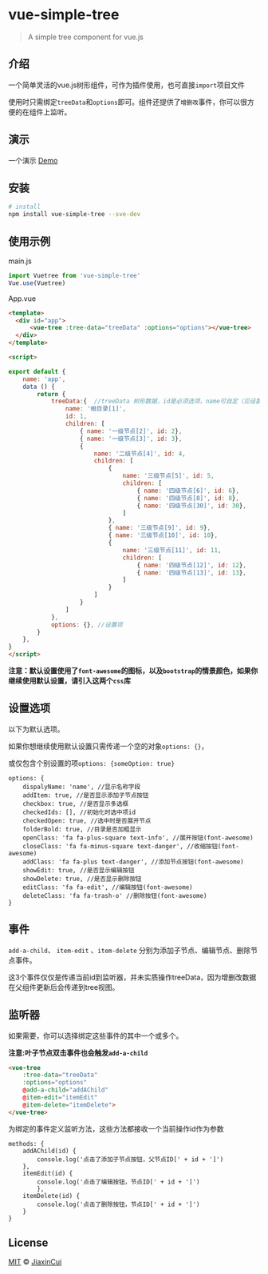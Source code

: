 # vue-simple-tree

> A simple tree component for vue.js

## 介绍
一个简单灵活的vue.js树形组件，可作为插件使用，也可直接`import`项目文件

使用时只需绑定`treeData`和`options`即可。组件还提供了`增删改`事件，你可以很方便的在组件上监听。

## 演示

一个演示 [Demo](https://jiaxincui.github.io/vue-tree/dist/)

## 安装

``` bash
# install
npm install vue-simple-tree --sve-dev
```

## 使用示例
main.js
```js
import Vuetree from 'vue-simple-tree'
Vue.use(Vuetree)
```

App.vue
```html
<template>
  <div id="app">
      <vue-tree :tree-data="treeData" :options="options"></vue-tree>
  </div>
</template>

<script>

export default {
    name: 'app',
    data () {
        return {
            treeData:{  //treeData 树形数据，id是必须选项，name可自定（见设置项）
                name: '根目录[1]',
                id: 1,
                children: [
                    { name: '一级节点[2]', id: 2},
                    { name: '一级节点[3]', id: 3},
                    {
                        name: '二级节点[4]', id: 4,
                        children: [
                            {
                                name: '三级节点[5]', id: 5,
                                children: [
                                    { name: '四级节点[6]', id: 6},
                                    { name: '四级节点[8]', id: 8},
                                    { name: '四级节点[30]', id: 30},
                                ]
                            },
                            { name: '三级节点[9]', id: 9},
                            { name: '三级节点[10]', id: 10},
                            {
                                name: '三级节点[11]', id: 11,
                                children: [
                                    { name: '四级节点[12]', id: 12},
                                    { name: '四级节点[13]', id: 13},
                                ]
                            }
                        ]
                    }
                ]
            },
            options: {}, //设置项
        }
    },
}
</script>
```

**注意：默认设置使用了`font-awesome`的图标，以及`bootstrap`的情景颜色，如果你继续使用默认设置，请引入这两个`css`库**

## 设置选项
以下为默认选项。

如果你想继续使用默认设置只需传递一个空的对象`options: {}`，

或仅包含个别设置的项`options: {someOption: true}`
```
options: {
    dispalyName: 'name', //显示名称字段
    addItem: true, //是否显示添加子节点按钮
    checkbox: true, //是否显示多选框
    checkedIds: [], //初始化时选中项id
    checkedOpen: true, //选中时是否展开节点
    folderBold: true, //目录是否加粗显示
    openClass: 'fa fa-plus-square text-info', //展开按钮(font-awesome)
    closeClass: 'fa fa-minus-square text-danger', //收缩按钮(font-awesome)
    addClass: 'fa fa-plus text-danger', //添加节点按钮(font-awesome)
    showEdit: true, //是否显示编辑按钮
    showDelete: true, //是否显示删除按钮
    editClass: 'fa fa-edit', //编辑按钮(font-awesome)
    deleteClass: 'fa fa-trash-o' //删除按钮(font-awesome)
}
```

## 事件

`add-a-child`、 `item-edit` 、`item-delete` 分别为添加子节点、编辑节点、删除节点事件。

这3个事件仅仅是传递当前id到监听器，并未实质操作treeData，因为增删改数据在父组件更新后会传递到tree视图。

## 监听器

如果需要，你可以选择绑定这些事件的其中一个或多个。

**注意:叶子节点双击事件也会触发`add-a-child`**

```html
<vue-tree 
    :tree-data="treeData" 
    :options="options" 
    @add-a-child="addAChild" 
    @item-edit="itemEdit" 
    @item-delete="itemDelete">
</vue-tree>
```

为绑定的事件定义监听方法，这些方法都接收一个当前操作id作为参数

```
methods: {
    addAChild(id) {
        console.log('点击了添加子节点按钮，父节点ID[' + id + ']')
    },
    itemEdit(id) {
        console.log('点击了编辑按钮，节点ID[' + id + ']')
        },
    itemDelete(id) {
        console.log('点击了删除按钮，节点ID[' + id + ']')
    }
}
```

## License

[MIT](https://github.com/jiaxincui/vue-tree/blob/master/LICENSE.md) © [JiaxinCui](https://github.com/jiaxincui)